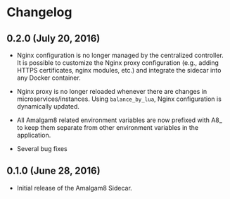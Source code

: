 # Changelog

## 0.2.0 (July 20, 2016)

- Nginx configuration is no longer managed by the centralized
controller. It is possible to customize the Nginx proxy configuration
(e.g., adding HTTPS certificates, nginx modules, etc.) and
integrate the sidecar into any Docker container.

- Nginx proxy is no longer reloaded whenever there are changes in
microservices/instances. Using `balance_by_lua`, Nginx configuration is
dynamically updated.

- All Amalgam8 related environment variables are now prefixed with A8_ to
keep them separate from other environment variables in the application.

- Several bug fixes

## 0.1.0 (June 28, 2016)
- Initial release of the Amalgam8 Sidecar.
